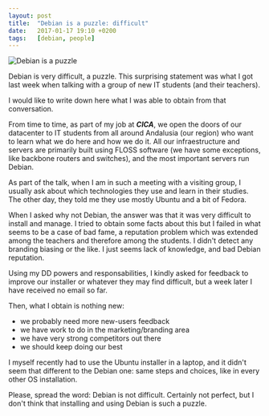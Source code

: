 ```yaml
---
layout: post
title:  "Debian is a puzzle: difficult"
date:   2017-01-17 19:10 +0200
tags:	[debian, people]
---
```


![Debian is a puzzle][debian-logo-puzzle]

Debian is very difficult, a puzzle. This surprising statement was what I got
last week when talking with a group of new IT students (and their teachers).

I would like to write down here what I was able to obtain from that
conversation.

<!--more-->

From time to time, as part of my job at ***CICA***, we open the doors of our
datacenter to IT students from all around Andalusia (our region) who want to
learn what we do here and how we do it.
All our infraestructure and servers are primarily built using FLOSS software
(we have some exceptions, like backbone routers and switches), and the most
important servers run Debian. 

As part of the talk, when I am in such a meeting with a visiting group, I
usually ask about which technologies they use and learn in their studies.
The other day, they told me they use mostly Ubuntu and a bit of Fedora.

When I asked why not Debian, the answer was that it was very difficult to
install and manage. I tried to obtain some facts about this but I failed in
what seems to be a case of bad fame, a reputation problem which was extended
among the teachers and therefore among the students. I didn't detect any
branding biasing or the like. I just seems lack of knowledge, and bad
Debian reputation.

Using my DD powers and responsabilities, I kindly asked for feedback to
improve our installer or whatever they may find difficult, but a week later I
have received no email so far.

Then, what I obtain is nothing new:

* we probably need more new-users feedback
* we have work to do in the marketing/branding area
* we have very strong competitors out there
* we should keep doing our best

I myself recently had to use the Ubuntu installer in a laptop, and it didn't
seem that different to the Debian one: same steps and choices, like in every
other OS installation.

Please, spread the word: Debian is not difficult. Certainly not perfect, but I
don't think that installing and using Debian is such a puzzle.

[debian-logo-puzzle]:				{{site.url}}/assets/debian-logo-puzzle.jpg
